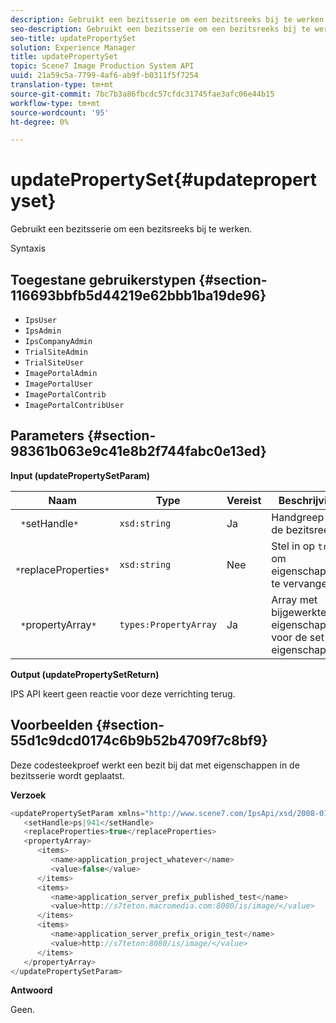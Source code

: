 ```yaml
---
description: Gebruikt een bezitsserie om een bezitsreeks bij te werken.
seo-description: Gebruikt een bezitsserie om een bezitsreeks bij te werken.
seo-title: updatePropertySet
solution: Experience Manager
title: updatePropertySet
topic: Scene7 Image Production System API
uuid: 21a59c5a-7799-4af6-ab9f-b0311f5f7254
translation-type: tm+mt
source-git-commit: 7bc7b3a86fbcdc57cfdc31745fae3afc06e44b15
workflow-type: tm+mt
source-wordcount: '95'
ht-degree: 0%

---
```



# updatePropertySet{#updatepropertyset}

Gebruikt een bezitsserie om een bezitsreeks bij te werken.

Syntaxis

## Toegestane gebruikerstypen {#section-116693bbfb5d44219e62bbb1ba19de96}

* `IpsUser`
* `IpsAdmin`
* `IpsCompanyAdmin`
* `TrialSiteAdmin`
* `TrialSiteUser`
* `ImagePortalAdmin`
* `ImagePortalUser`
* `ImagePortalContrib`
* `ImagePortalContribUser`

## Parameters {#section-98361b063e9c41e8b2f744fabc0e13ed}

**Input (updatePropertySetParam)**

| Naam | Type | Vereist | Beschrijving |
|---|---|---|---|
| ` *`setHandle`*` | `xsd:string` | Ja | Handgreep aan de bezitsreeks. |
| ` *`replaceProperties`*` | `xsd:string` | Nee | Stel in op `true` om eigenschappen te vervangen. |
| ` *`propertyArray`*` | `types:PropertyArray` | Ja | Array met bijgewerkte eigenschappen voor de set eigenschappen. |

**Output (updatePropertySetReturn)**

IPS API keert geen reactie voor deze verrichting terug.

## Voorbeelden {#section-55d1c9dcd0174c6b9b52b4709f7c8bf9}

Deze codesteekproef werkt een bezit bij dat met eigenschappen in de bezitsserie wordt geplaatst.

**Verzoek**

```java
<updatePropertySetParam xmlns="http://www.scene7.com/IpsApi/xsd/2008-01-15">
   <setHandle>ps|941</setHandle>
   <replaceProperties>true</replaceProperties>
   <propertyArray>
      <items>
         <name>application_project_whatever</name>
         <value>false</value>
      </items>
      <items>
         <name>application_server_prefix_published_test</name>
         <value>http://s7teton.macromedia.com:8080/is/image/</value>
      </items>
      <items>
         <name>application_server_prefix_origin_test</name>
         <value>http://s7teton:8080/is/image/</value>
      </items>
   </propertyArray>
</updatePropertySetParam>
```

**Antwoord**

Geen.
